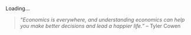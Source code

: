 Loading...
<!---
# 👋 Hi, I'm [Your Name]

I'm a graduate student with a strong foundation in **Applied Economics**, **Financial Economics**, and **Sustainable Supply Chains**, currently exploring the intersection of **data analytics**, **policy research**, and **sustainability in business and development**. I'm passionate about using econometrics and data science to uncover insights that support evidence-based decisions.

## 🎓 Academic Background

- 🎓 MSc in Applied Economics, BRAC University (Concentration: Financial Economics) – CGPA 3.59
- 🎓 MSc in Apparel & Fashion Business Management, Asian University for Women – CGPA 3.58 
- 🎓 BA in Economics (Minors in Finance and Mathematics), AUW – CGPA 3.93

## 💡 Research Interests

- Gender Diversity on Corporate Boards & Financial Performance  
- Energy Consumption & Human Development (Econometric Panel Data Models)  
- Sustainability Standards in the Textile Sector  
- Time Series Forecasting and Risk Analysis in Financial Markets

## 🛠 Skills

**Technical Tools:** STATA, R, MS Excel, LATEX, Figma  
**Econometrics & Analytics:** Regression Models, Time Series Analysis, 2SLS  
**Design & Documentation:** Canva, Adobe Illustrator, Academic Writing  
**Soft Skills:** Cross-cultural Communication, Attention to Detail, Analytical Thinking  
**Languages:** Bengali (Native), English (Proficient), Hindi & French (Conversational)

## 📊 Projects & Research

### 🔍 Energy Consumption and Human Development
**Thesis:** Applied 2SLS regression across 43 countries using STATA & R.  
**Key Insight:** Highlighted the non-linear impact of energy use on HDI over 30 years.

### 🧵 Sustainable Standards in Textiles  
**Research Associate @ CRB:** Mapped global sustainability certifications using data from ITC StandardsMap.  
**Impact:** Informed strategy for sustainable textile sourcing.

### 🧑‍🏫 Academic Materials Designer (Remote Role)
**Tools Used:** Figma, Adobe Illustrator  
**Achievement:** Delivered 150+ high-quality worksheets for K–12 learners within tight deadlines.

## 🌐 Experience Summary

- **Urmi Group** – Intern, Merchandising (Handled 170+ product styles & compliance documentation)
- **Centre for Responsible Business (India)** – Research on sustainability certifications
- **Dr. Myatt Academy of Learning (Canada)** – Long-term remote design work
- **AUW Science Summer School** – TA for computer coding program with MIT collaboration

## 📫 Let’s Connect!

- ✉️ Email: [your-email@example.com]  
- 🔗 LinkedIn: [your-linkedin]  
- 🌐 Portfolio Website: [if you have one]  

--->

> _“Economics is everywhere, and understanding economics can help you make better decisions and lead a happier life.”_ – Tyler Cowen
